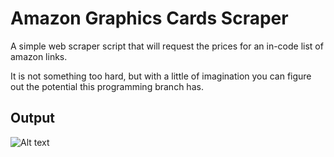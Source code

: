 # Amazon Graphics Cards Scraper
A simple web scraper script that will request the prices for an in-code list of amazon links.

It is not something too hard, but with a little of imagination you can figure out the potential this programming branch has.

## Output

![Alt text](https://github.com/aguerreroGITHUB/Python-GPU-Scraper/blob/main/output.png?raw=true "Optional Title")
